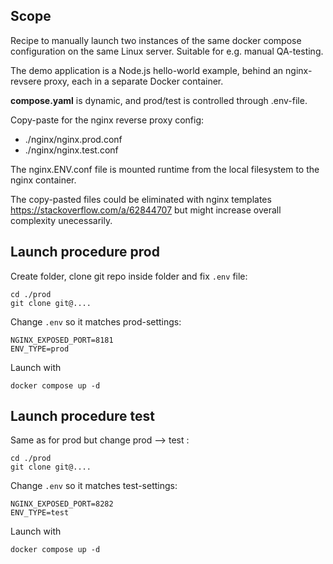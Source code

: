 

## Scope
Recipe to manually launch two instances of the same docker compose configuration on the same Linux server.
Suitable for e.g. manual QA-testing.

The demo application is a Node.js hello-world example, behind an nginx-revsere proxy, each in a separate Docker container.



<b>compose.yaml</b> is dynamic, and prod/test is controlled through .env-file.

Copy-paste for the nginx reverse proxy config:
-  ./nginx/nginx.prod.conf
- ./nginx/nginx.test.conf

The nginx.ENV.conf file is mounted runtime from the local filesystem to the nginx container.

 The copy-pasted files could be eliminated with nginx templates
 https://stackoverflow.com/a/62844707
but might increase overall complexity unecessarily.

## Launch procedure prod

Create folder, clone git repo inside folder and fix `.env` file:

    cd ./prod
    git clone git@....

Change `.env` so it matches prod-settings:

    NGINX_EXPOSED_PORT=8181
    ENV_TYPE=prod

Launch with 

    docker compose up -d

## Launch procedure test
Same as for prod but change prod --> test :

    cd ./prod
    git clone git@....

Change `.env` so it matches test-settings:

    NGINX_EXPOSED_PORT=8282
    ENV_TYPE=test

Launch with 

    docker compose up -d